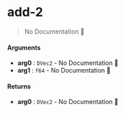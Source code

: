 # add\-2

> No Documentation 🚧

#### Arguments

- **arg0** : `DVec2` \- No Documentation 🚧
- **arg1** : `f64` \- No Documentation 🚧

#### Returns

- **arg0** : `DVec2` \- No Documentation 🚧
